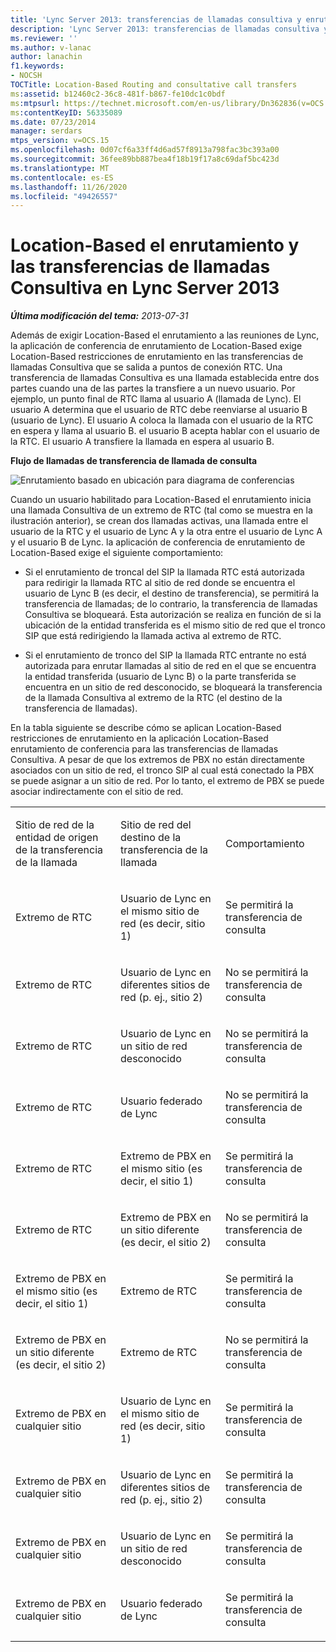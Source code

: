 ```yaml
---
title: 'Lync Server 2013: transferencias de llamadas consultiva y enrutamiento de Location-Based'
description: 'Lync Server 2013: transferencias de llamadas consultiva y enrutamiento de Location-Based.'
ms.reviewer: ''
ms.author: v-lanac
author: lanachin
f1.keywords:
- NOCSH
TOCTitle: Location-Based Routing and consultative call transfers
ms:assetid: b12460c2-36c8-481f-b867-fe10dc1c0bdf
ms:mtpsurl: https://technet.microsoft.com/en-us/library/Dn362836(v=OCS.15)
ms:contentKeyID: 56335089
ms.date: 07/23/2014
manager: serdars
mtps_version: v=OCS.15
ms.openlocfilehash: 0d07cf6a33ff4d6ad57f8913a798fac3bc393a00
ms.sourcegitcommit: 36fee89bb887bea4f18b19f17a8c69daf5bc423d
ms.translationtype: MT
ms.contentlocale: es-ES
ms.lasthandoff: 11/26/2020
ms.locfileid: "49426557"
---
```

# <a name="location-based-routing-and-consultative-call-transfers-in-lync-server-2013"></a>Location-Based el enrutamiento y las transferencias de llamadas Consultiva en Lync Server 2013

<div data-xmlns="http://www.w3.org/1999/xhtml">

<div class="topic" data-xmlns="http://www.w3.org/1999/xhtml" data-msxsl="urn:schemas-microsoft-com:xslt" data-cs="https://msdn.microsoft.com/">

<div data-asp="https://msdn2.microsoft.com/asp">



</div>

<div id="mainSection">

<div id="mainBody">

<span> </span>

_**Última modificación del tema:** 2013-07-31_

Además de exigir Location-Based el enrutamiento a las reuniones de Lync, la aplicación de conferencia de enrutamiento de Location-Based exige Location-Based restricciones de enrutamiento en las transferencias de llamadas Consultiva que se salida a puntos de conexión RTC. Una transferencia de llamadas Consultiva es una llamada establecida entre dos partes cuando una de las partes la transfiere a un nuevo usuario. Por ejemplo, un punto final de RTC llama al usuario A (llamada de Lync). El usuario A determina que el usuario de RTC debe reenviarse al usuario B (usuario de Lync). El usuario A coloca la llamada con el usuario de la RTC en espera y llama al usuario B. el usuario B acepta hablar con el usuario de la RTC. El usuario A transfiere la llamada en espera al usuario B.

**Flujo de llamadas de transferencia de llamada de consulta**

![Enrutamiento basado en ubicación para diagrama de conferencias](images/Dn362836.e4d43d6f-23d2-49c9-b12b-15248a743f92(OCS.15).jpg "Enrutamiento basado en ubicación para diagrama de conferencias")

Cuando un usuario habilitado para Location-Based el enrutamiento inicia una llamada Consultiva de un extremo de RTC (tal como se muestra en la ilustración anterior), se crean dos llamadas activas, una llamada entre el usuario de la RTC y el usuario de Lync A y la otra entre el usuario de Lync A y el usuario B de Lync. la aplicación de conferencia de enrutamiento de Location-Based exige el siguiente comportamiento:

  - Si el enrutamiento de troncal del SIP la llamada RTC está autorizada para redirigir la llamada RTC al sitio de red donde se encuentra el usuario de Lync B (es decir, el destino de transferencia), se permitirá la transferencia de llamadas; de lo contrario, la transferencia de llamadas Consultiva se bloqueará. Esta autorización se realiza en función de si la ubicación de la entidad transferida es el mismo sitio de red que el tronco SIP que está redirigiendo la llamada activa al extremo de RTC.

  - Si el enrutamiento de tronco del SIP la llamada RTC entrante no está autorizada para enrutar llamadas al sitio de red en el que se encuentra la entidad transferida (usuario de Lync B) o la parte transferida se encuentra en un sitio de red desconocido, se bloqueará la transferencia de la llamada Consultiva al extremo de la RTC (el destino de la transferencia de llamadas).

En la tabla siguiente se describe cómo se aplican Location-Based restricciones de enrutamiento en la aplicación Location-Based enrutamiento de conferencia para las transferencias de llamadas Consultiva. A pesar de que los extremos de PBX no están directamente asociados con un sitio de red, el tronco SIP al cual está conectado la PBX se puede asignar a un sitio de red. Por lo tanto, el extremo de PBX se puede asociar indirectamente con el sitio de red.


<table>
<colgroup>
<col style="width: 33%" />
<col style="width: 33%" />
<col style="width: 33%" />
</colgroup>
<tbody>
<tr class="odd">
<td><p>Sitio de red de la entidad de origen de la transferencia de la llamada</p></td>
<td><p>Sitio de red del destino de la transferencia de la llamada</p></td>
<td><p>Comportamiento</p></td>
</tr>
<tr class="even">
<td><p>Extremo de RTC</p></td>
<td><p>Usuario de Lync en el mismo sitio de red (es decir, sitio 1)</p></td>
<td><p>Se permitirá la transferencia de consulta</p></td>
</tr>
<tr class="odd">
<td><p>Extremo de RTC</p></td>
<td><p>Usuario de Lync en diferentes sitios de red (p. ej., sitio 2)</p></td>
<td><p>No se permitirá la transferencia de consulta</p></td>
</tr>
<tr class="even">
<td><p>Extremo de RTC</p></td>
<td><p>Usuario de Lync en un sitio de red desconocido</p></td>
<td><p>No se permitirá la transferencia de consulta</p></td>
</tr>
<tr class="odd">
<td><p>Extremo de RTC</p></td>
<td><p>Usuario federado de Lync</p></td>
<td><p>No se permitirá la transferencia de consulta</p></td>
</tr>
<tr class="even">
<td><p>Extremo de RTC</p></td>
<td><p>Extremo de PBX en el mismo sitio (es decir, el sitio 1)</p></td>
<td><p>Se permitirá la transferencia de consulta</p></td>
</tr>
<tr class="odd">
<td><p>Extremo de RTC</p></td>
<td><p>Extremo de PBX en un sitio diferente (es decir, el sitio 2)</p></td>
<td><p>No se permitirá la transferencia de consulta</p></td>
</tr>
<tr class="even">
<td><p>Extremo de PBX en el mismo sitio (es decir, el sitio 1)</p></td>
<td><p>Extremo de RTC</p></td>
<td><p>Se permitirá la transferencia de consulta</p></td>
</tr>
<tr class="odd">
<td><p>Extremo de PBX en un sitio diferente (es decir, el sitio 2)</p></td>
<td><p>Extremo de RTC</p></td>
<td><p>No se permitirá la transferencia de consulta</p></td>
</tr>
<tr class="even">
<td><p>Extremo de PBX en cualquier sitio</p></td>
<td><p>Usuario de Lync en el mismo sitio de red (es decir, sitio 1)</p></td>
<td><p>Se permitirá la transferencia de consulta</p></td>
</tr>
<tr class="odd">
<td><p>Extremo de PBX en cualquier sitio</p></td>
<td><p>Usuario de Lync en diferentes sitios de red (p. ej., sitio 2)</p></td>
<td><p>Se permitirá la transferencia de consulta</p></td>
</tr>
<tr class="even">
<td><p>Extremo de PBX en cualquier sitio</p></td>
<td><p>Usuario de Lync en un sitio de red desconocido</p></td>
<td><p>Se permitirá la transferencia de consulta</p></td>
</tr>
<tr class="odd">
<td><p>Extremo de PBX en cualquier sitio</p></td>
<td><p>Usuario federado de Lync</p></td>
<td><p>Se permitirá la transferencia de consulta</p></td>
</tr>
</tbody>
</table>


</div>

<span> </span>

</div>

</div>

</div>

